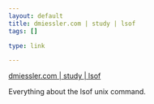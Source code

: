 ```yaml
--- 
layout: default
title: dmiessler.com | study | lsof
tags: []

type: link

---
```

<a href="http://dmiessler.com/study/lsof/">dmiessler.com | study | lsof</a>

Everything about the lsof unix command.
